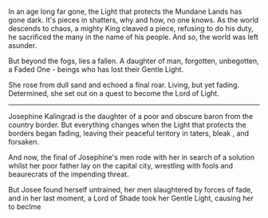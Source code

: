 In an age long far gone, the Light that protects the Mundane Lands has gone dark. It's pieces in shatters, why and how, no one knows. As the world descends to chaos, a mighty King cleaved a piece, refusing to do his duty, he sacrificed the many in the name of his people. And so, the world was left asunder.

But beyond the fogs, lies a fallen. A daughter of man, forgotten, unbegotten, a Faded One - beings who has lost their Gentle Light.

She rose from dull sand and echoed a final roar. Living, but yet fading. Determined, she set out on a quest to become the Lord of Light.


---

Josephine Kalingrad is the daughter of a poor and obscure baron from the country border. But everything changes when the Light that protects the borders began fading, leaving their peaceful teritory in taters, bleak , and forsaken.

And now, the final of Josephine's men rode with her in search of a solution whilst her poor father lay on the capital city, wrestling with fools and beaurecrats of the impending threat.

But Josee found herself untrained, her men slaughtered by forces of fade, and in her last moment, a Lord of Shade took her Gentle Light, causing her to beclme 